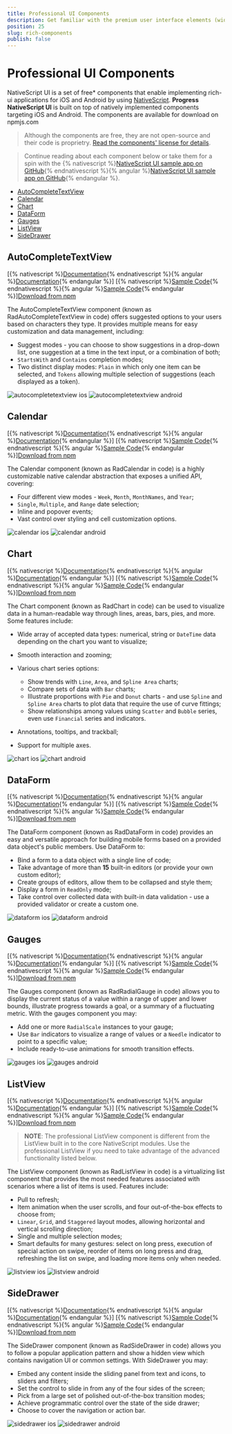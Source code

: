 ```yaml
---
title: Professional UI Components
description: Get familiar with the premium user interface elements (widgets) in NativeScript UI. The article contains a general description of the premium UI widgets and links for the extended component's examples. 
position: 25
slug: rich-components
publish: false
---
```


# Professional UI Components

NativeScript UI is a set of free* components that enable implementing rich-ui applications for iOS and Android by using [NativeScript](https://www.nativescript.org). **Progress NativeScript UI** is built on top of natively implemented components targeting iOS and Android. The components are available for download on npmjs.com 

> Although the components are free, they are not open-source and their code is proprietry. [Read the components' license for details](https://github.com/telerik/nativescript-ui-feedback/blob/master/LICENSE.md).

> Continue reading about each component below or take them for a spin with the {% nativescript %}[NativeScript UI sample app on GitHub](https://github.com/telerik/nativescript-ui-samples){% endnativescript %}{% angular %}[NativeScript UI sample app on GitHub](https://github.com/telerik/nativescript-ui-samples-angular){%  endangular %}.


* [AutoCompleteTextView](#autocompletetextview)
* [Calendar](#calendar)
* [Chart](#chart)
* [DataForm](#dataform)
* [Gauges](#gauges)
* [ListView](#listview)
* [SideDrawer](#sidedrawer)


## AutoCompleteTextView

[{% nativescript %}[Documentation](http://docs.telerik.com/devtools/nativescript-ui/Controls/NativeScript/AutoCompleteTextView/overview){% endnativescript %}{% angular %}[Documentation](http://docs.telerik.com/devtools/nativescript-ui/Controls/Angular/AutoCompleteTextView/overview){% endangular %}] [{% nativescript %}[Sample Code](https://github.com/telerik/nativescript-ui-samples/tree/release/sdk/app/autocomplete){% endnativescript %}{% angular %}[Sample Code](https://github.com/telerik/nativescript-ui-samples-angular/tree/release/sdkAngular/app/autocomplete){% endangular %}][Download from npm](https://www.npmjs.com/package/nativescript-ui-autocomplete)

The AutoCompleteTextView component (known as RadAutoCompleteTextView in code) offers suggested options to your users based on characters they type. It provides multiple means for easy customization and data management, including:

*  Suggest modes - you can choose to show suggestions in a drop-down list, one suggestion at a time in the text input, or a combination of both;
*  `StartsWith` and `Contains` completion modes;
*  Two distinct display modes: `Plain` in which only one item can be selected, and `Tokens` allowing multiple selection of suggestions (each displayed as a token).

![autocompletetextview ios](../img/ui-for-nativescript/autocompletetextview-ios.png "autocompletetextview ios") ![autocompletetextview android](../img/ui-for-nativescript/autocompletetextview-android.png "autocompletetextview android")


## Calendar

[{% nativescript %}[Documentation](http://docs.telerik.com/devtools/nativescript-ui/Controls/NativeScript/Calendar/overview){% endnativescript %}{% angular %}[Documentation](http://docs.telerik.com/devtools/nativescript-ui/Controls/Angular/Calendar/overview){% endangular %}] [{% nativescript %}[Sample Code](https://github.com/telerik/nativescript-ui-samples/tree/release/sdk/app/calendar){% endnativescript %}{% angular %}[Sample Code](https://github.com/telerik/nativescript-ui-samples-angular/tree/release/sdkAngular/app/calendar){% endangular %}][Download from npm](https://www.npmjs.com/package/nativescript-ui-calendar)

The Calendar component (known as RadCalendar in code) is a highly customizable native calendar abstraction that exposes a unified API, covering:

* Four different view modes - `Week`, `Month`, `MonthNames`, and `Year`;
* `Single`, `Multiple`, and `Range` date selection;
* Inline and popover events;
* Vast control over styling and cell customization options.

![calendar ios](../img/ui-for-nativescript/calendar-ios.png "calendar ios") ![calendar android](../img/ui-for-nativescript/calendar-android.png "calendar android")


## Chart

[{% nativescript %}[Documentation](http://docs.telerik.com/devtools/nativescript-ui/Controls/NativeScript/Chart/overview){% endnativescript %}{% angular %}[Documentation](http://docs.telerik.com/devtools/nativescript-ui/Controls/Angular/Chart/overview){% endangular %}] [{% nativescript %}[Sample Code](https://github.com/telerik/nativescript-ui-samples/tree/release/sdk/app/chart){% endnativescript %}{% angular %}[Sample Code](https://github.com/telerik/nativescript-ui-samples-angular/tree/release/sdkAngular/app/chart){% endangular %}][Download from npm](https://www.npmjs.com/package/nativescript-ui-chart)

The Chart component (known as RadChart in code) can be used to visualize data in a human-readable way through lines, areas, bars, pies, and more. Some features include:

* Wide array of accepted data types: numerical, string or `DateTime` data depending on the chart you want to visualize;
* Smooth interaction and zooming;
* Various chart series options:

	* Show trends with `Line`, `Area`, and `Spline Area` charts;
	* Compare sets of data with `Bar` charts;
	* Illustrate proportions with `Pie` and `Donut` charts - and use `Spline` and `Spline Area` charts to plot data that require the use of curve fittings;
	* Show relationships among values using `Scatter` and `Bubble` series, even use `Financial` series and indicators.
* Annotations, tooltips, and trackball;
* Support for multiple axes.

![chart ios](../img/ui-for-nativescript/chart-ios.png "chart ios") ![chart android](../img/ui-for-nativescript/chart-android.png "chart android")


## DataForm

[{% nativescript %}[Documentation](http://docs.telerik.com/devtools/nativescript-ui/Controls/NativeScript/DataForm/dataform-overview){% endnativescript %}{% angular %}[Documentation](http://docs.telerik.com/devtools/nativescript-ui/Controls/Angular/DataForm/dataform-overview){% endangular %}] [{% nativescript %}[Sample Code](https://github.com/telerik/nativescript-ui-samples/tree/release/sdk/app/dataform){% endnativescript %}{% angular %}[Sample Code](https://github.com/telerik/nativescript-ui-samples-angular/tree/release/sdkAngular/app/dataform){% endangular %}][Download from npm](https://www.npmjs.com/package/nativescript-ui-dataform)

The DataForm component (known as RadDataForm in code) provides an easy and versatile approach for building mobile forms based on a provided data object's public members. Use DataForm to:

* Bind a form to a data object with a single line of code;
* Take advantage of more than **15** built-in editors (or provide your own custom editor);
* Create groups of editors, allow them to be collapsed and style them;
* Display a form in `ReadOnly` mode;
* Take control over collected data with built-in data validation - use a provided validator or create a custom one.

![dataform ios](../img/ui-for-nativescript/dataform-ios.png "dataform ios") ![dataform android](../img/ui-for-nativescript/dataform-android.png "dataform android")


## Gauges

[{% nativescript %}[Documentation](https://docs.telerik.com/devtools/nativescript-ui/Controls/NativeScript/Gauge/overview){% endnativescript %}{% angular %}[Documentation](https://docs.telerik.com/devtools/nativescript-ui/Controls/Angular/Gauge/overview){% endangular %}] [{% nativescript %}[Sample Code](https://github.com/telerik/nativescript-ui-samples/tree/release/sdk/app/gauges){% endnativescript %}{% angular %}[Sample Code](https://github.com/telerik/nativescript-ui-samples-angular/tree/release/sdkAngular/app/gauges){% endangular %}][Download from npm](https://www.npmjs.com/package/nativescript-ui-gauge)

The Gauges component (known as RadRadialGauge in code) allows you to display the current status of a value within a range of upper and lower bounds, illustrate progress towards a goal, or a summary of a fluctuating metric. With the gauges component you may:

* Add one or more `RadialScale` instances to your gauge;
* Use `Bar` indicators to visualize a range of values or a `Needle` indicator to point to a specific value;
* Include ready-to-use animations for smooth transition effects.

![gauges ios](../img/ui-for-nativescript/gauges-ios.png "gauges ios") ![gauges android](../img/ui-for-nativescript/gauges-android.png "gauges android")


## ListView

[{% nativescript %}[Documentation](http://docs.telerik.com/devtools/nativescript-ui/Controls/NativeScript/ListView/overview){% endnativescript %}{% angular %}[Documentation](http://docs.telerik.com/devtools/nativescript-ui/Controls/Angular/ListView/overview){% endangular %}] [{% nativescript %}[Sample Code](https://github.com/telerik/nativescript-ui-samples/tree/release/sdk/app/listview){% endnativescript %}{% angular %}[Sample Code](https://github.com/telerik/nativescript-ui-samples-angular/tree/release/sdkAngular/app/listview){% endangular %}][Download from npm](https://www.npmjs.com/package/nativescript-ui-listview)

> **NOTE**: The professional ListView component is different from the ListView built in to the core NativeScript modules. Use the professional ListView if you need to take advantage of the advanced functionality listed below.

The ListView component (known as RadListView in code) is a virtualizing list component that provides the most needed features associated with scenarios where a list of items is used. Features include:

* Pull to refresh;
* Item animation when the user scrolls, and four out-of-the-box effects to choose from;
*  `Linear`, `Grid`, and `Staggered` layout modes, allowing horizontal and vertical scrolling direction;
* Single and multiple selection modes;
* Smart defaults for many gestures: select on long press, execution of special action on swipe, reorder of items on long press and drag, refreshing the list on swipe, and loading more items only when needed.

![listview ios](../img/ui-for-nativescript/listview-ios.png "listview ios") ![listview android](../img/ui-for-nativescript/listview-android.png "listview android")


## SideDrawer

[{% nativescript %}[Documentation](http://docs.telerik.com/devtools/nativescript-ui/Controls/NativeScript/SideDrawer/overview){% endnativescript %}{% angular %}[Documentation](http://docs.telerik.com/devtools/nativescript-ui/Controls/Angular/SideDrawer/overview){% endangular %}] [{% nativescript %}[Sample Code](https://github.com/telerik/nativescript-ui-samples/tree/release/sdk/app/sidedrawer){% endnativescript %}{% angular %}[Sample Code](https://github.com/telerik/nativescript-ui-samples-angular/tree/release/sdkAngular/app/sidedrawer){% endangular %}][Download from npm](https://www.npmjs.com/package/nativescript-ui-sidedrawer)

The SideDrawer component (known as RadSideDrawer in code) allows you to follow a popular application pattern and show a hidden view which contains navigation UI or common settings. With SideDrawer you may:

* Embed any content inside the sliding panel from text and icons, to sliders and filters;
* Set the control to slide in from any of the four sides of the screen;
* Pick from a large set of polished out-of-the-box transition modes;
* Achieve programmatic control over the state of the side drawer;
* Choose to cover the navigation or action bar.

![sidedrawer ios](../img/ui-for-nativescript/sidedrawer-ios.png "sidedrawer ios") ![sidedrawer android](../img/ui-for-nativescript/sidedrawer-android.png "sidedrawer android")
